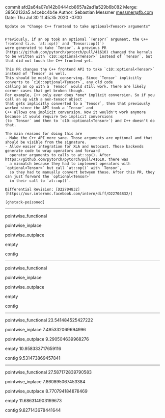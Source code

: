 commit afd2a64a07e142b0444cb8657a2ad1a529b6b082
Merge: 38562132a5 a4cebc4b4e
Author: Sebastian Messmer <messmer@fb.com>
Date:   Thu Jul 30 11:45:35 2020 -0700

    Update on "Change C++ frontend to take optional<Tensor> arguments"
    
    
    Previously, if an op took an optional `Tensor?` argument, the C++ frontend (i.e. `at::op()` and `Tensor::op()`)
    were generated to take `Tensor`. A previous PR (https://github.com/pytorch/pytorch/pull/41610) changed the kernels
    to be written with `c10::optional<Tensor>` instead of `Tensor`, but that did not touch the C++ frontend yet.
    
    This PR changes the C++ frontend API to take `c10::optional<Tensor>` instead of `Tensor` as well.
    This should be mostly bc conserving. Since `Tensor` implicitly converts to `c10::optional<Tensor>`, any old code
    calling an op with a `Tensor` would still work. There are likely corner cases that get broken though.
    For example, C++ only ever does *one* implicit conversion. So if you call an op with a non-tensor object
    that gets implicitly converted to a `Tensor`, then that previously worked since the API took a `Tensor` and
    C++ allows one implicit conversion. Now it wouldn't work anymore because it would require two implicit conversions
    (to `Tensor` and then to `c10::optional<Tensor>`) and C++ doesn't do that.
    
    The main reasons for doing this are
    - Make the C++ API more sane. Those arguments are optional and that should be visible from the signature.
    - Allow easier integration for XLA and Autocast. Those backends generate code to wrap operators and forward
      operator arguments to calls to at::op(). After https://github.com/pytorch/pytorch/pull/41610, there was
      a mismatch because they had to implement operators with `optional<Tensor>` but call `at::op()` with `Tensor`,
      so they had to manually convert between those. After this PR, they can just forward the `optional<Tensor>`
      in their call to `at::op()`.
    
    Differential Revision: [D22704832](https://our.internmc.facebook.com/intern/diff/D22704832/)
    
    [ghstack-poisoned]

---

pointwise_functional

pointwise_inplace

pointwise_outplace

empty

contig

---

pointwise_functional

pointwise_inplace

pointwise_outplace

empty

contig

---

pointwise_functional
23.541484525427222

pointwise_inplace
7.495332069694996

pointwise_outplace
9.290504639968276

empty
10.958333717659116

contig
9.531473869457841

---

pointwise_functional
27.587172839790583

pointwise_inplace
7.860895067453384

pointwise_outplace
8.770794184878469

empty
11.686314903199673

contig
9.827143678441644

